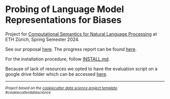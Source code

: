 Probing of Language Model Representations for Biases
==============================

Project for [Computational Semantics for Natural Language Processing](https://www.mrinmaya.io/teaching_csnlp24) at ETH Zürich, Spring Semester 2024.

See our proposal [here](docs/proposal.pdf).
The progress report can be found [here](docs/Progress_Report.pdf).

For the installation procedure, follow [INSTALL.md](docs/INSTALL.md).

Because of lack of resources we opted to have the evaluation script on a google drive folder which can be accessed [here](https://colab.research.google.com/drive/1_16Jw_MPmz3fw_TCK7f0mDv9CywEYOEG?usp=drive_link).

--------

<p><small><i>Project based on the <a target="_blank" href="https://drivendata.github.io/cookiecutter-data-science/">cookiecutter data science project template</a>. #cookiecutterdatascience</i></small></p>
